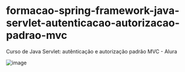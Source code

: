 # formacao-spring-framework-java-servlet-autenticacao-autorizacao-padrao-mvc
Curso de Java Servlet: autênticação e autorização padrão MVC - Alura

![image](https://user-images.githubusercontent.com/660615/171883396-0e98b3db-135d-4650-8b95-5910c6cb37ab.png)
